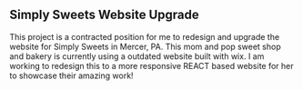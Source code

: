 ## Simply Sweets Website Upgrade 

This project is a contracted position for me to redesign and upgrade the website for Simply Sweets in Mercer, PA. This mom and pop sweet shop and bakery is currently using a outdated website built with wix. I am working to redesign this to a more responsive REACT based website for her to showcase their amazing work!
